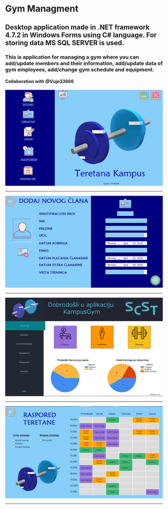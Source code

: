 <h1>Gym Managment</h1>
<h2>Desktop application made in .NET framework 4.7.2 in Windows Forms using C# language. For storing data MS SQL SERVER is used.</h2>
<h3>This is application for managing a gym where you can add/update members and their information, add/update data of gym employees, add/change gym schedule and equipment.
<h4>Collaboration with @Vujo33666</h4>
<img src = https://github.com/Mathlete98/Gym_Managment/blob/main/Images/gymPic1.png>
<hr>
<img src = https://github.com/Mathlete98/Gym_Managment/blob/main/Images/gymPic2.png>
<hr>
<img src = https://github.com/Mathlete98/Gym_Managment/blob/main/Images/gymPic3.png>
<hr>
<img src = https://github.com/Mathlete98/Gym_Managment/blob/main/Images/gymPic4.png>
<hr>

